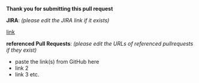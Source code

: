 **Thank you for submitting this pull request**

**JIRA**: _(please edit the JIRA link if it exists)_

[link](https://www.example.com)

**referenced Pull Requests**: _(please edit the URLs of referenced pullrequests if they exist)_

- paste the link(s) from GitHub here
- link 2
- link 3 etc.

